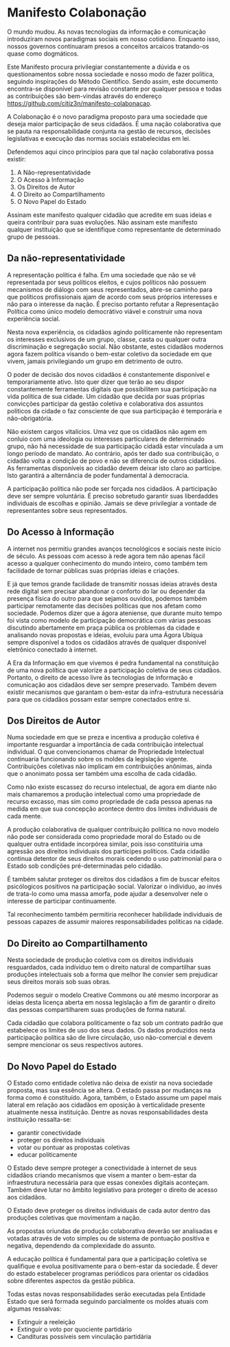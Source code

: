 # Manifesto Colabonação

O mundo mudou. As novas tecnologias da informação e comunicação introduziram novos paradigmas sociais em nosso cotidiano. Enquanto isso, nossos governos continuaram presos a conceitos arcaicos tratando-os quase como dogmáticos.

Este Manifesto procura privilegiar constantemente a dúvida e os questionamentos sobre nossa sociedade e nosso modo de fazer política, seguindo inspirações do Método Científico. Sendo assim, este documento encontra-se disponível para revisão constante por qualquer pessoa e todas as contribuições são bem-vindas através do endereço https://github.com/citiz3n/manifesto-colabonacao.

A Colabonação é o novo paradigma proposto para uma sociedade que deseja maior participação de seus cidadãos. É uma nação colaborativa que se pauta na responsabilidade conjunta na gestão de recursos, decisões legislativas e execução das normas sociais estabelecidas em lei.

Defendemos aqui cinco princípios para que tal nação colaborativa possa existir:

1. A Não-representatividade
2. O Acesso à Informação
3. Os Direitos de Autor
4. O Direito ao Compartilhamento
5. O Novo Papel do Estado

Assinam este manifesto qualquer cidadão que acredite em suas ideias e queira contribuir para suas evoluções. Não assinam este manifesto qualquer instituição que se identifique como representante de determinado grupo de pessoas.

## Da não-representatividade

A representação política é falha. Em uma sociedade que não se vê representada por seus políticos eleitos, e cujos políticos não possuem mecanismos de diálogo com seus representados, abre-se caminho para que políticos profissionais ajam de acordo com seus próprios interesses e não para o interesse da nação. É preciso portanto refutar a Representação Política como único modelo democrátivo viável e construir uma nova experiência social.

Nesta nova experiência, os cidadãos agindo politicamente não representam os interesses exclusivos de um grupo, classe, casta ou qualquer outra discriminação e segregação social. Não obstante, estes cidadãos modernos agora fazem política visando o bem-estar coletivo da sociedade em que vivem, jamais privilegiando um grupo em detrimento de outro.

O poder de decisão dos novos cidadãos é constantemente disponível e temporariamente ativo. Isto quer dizer que terão ao seu dispor constantemente ferramentas digitais que possibilitem sua participação na vida política de sua cidade. Um cidadão que decida por suas próprias convicções participar da gestão coletiva e colaborativa dos assuntos políticos da cidade o faz consciente de que sua participação é temporária e não-obrigatória.

Não existem cargos vitalícios. Uma vez que os cidadãos não agem em conluio com uma ideologia ou interesses particulares de determinado grupo, não há necessidade de sua participação cidadã estar vinculada a um longo período de mandato. Ao contrário, após ter dado sua contribuição, o cidadão volta a condição de povo e não se diferencia de outros cidadãos. As ferramentas disponíveis ao cidadão devem deixar isto claro ao partícipe. Isto garantirá a alternância de poder fundamental à democracia.

A participação política não pode ser forçada nos cidadãos. A participação deve ser sempre voluntária. É preciso sobretudo garantir suas liberdaddes individuais de escolhas e opinião. Jamais se deve privilegiar a vontade de representantes sobre seus representados.

## Do Acesso à Informação

A internet nos permitiu grandes avanços tecnológicos e sociais neste ínicio de século. As pessoas com acesso à rede agora tem não apenas fácil acesso a qualquer conhecimento do mundo inteiro, como também tem facilidade de tornar públicas suas próprias ideias e criações.

E já que temos grande facilidade de transmitir nossas ideias através desta rede digital sem precisar abandonar o conforto do lar ou depender da presença física do outro para que sejamos ouvidos, podemos também participar remotamente das decisões políticas que nos afetam como sociedade. Podemos dizer que a ágora ateniense, que durante muito tempo foi vista como modelo de participação democrática com várias pessoas discutindo abertamente em praça pública os problemas da cidade e analisando novas propostas e ideias, evoluiu para uma Ágora Ubíqua sempre disponível a todos os cidadãos através de qualquer disponível eletrônico conectado à internet.

A Era da Informação em que vivemos é pedra fundamental na constituição de uma nova política que valorize a participação coletiva de seus cidadãos. Portanto, o direito de acesso livre às tecnologias de informação e comunicação aos cidadãos deve ser sempre preservado. Também devem existir mecanismos que garantam o bem-estar da infra-estrutura necessária para que os cidadãos possam estar sempre conectados entre si.

## Dos Direitos de Autor

Numa sociedade em que se preza e incentiva a produção coletiva é importante resguardar a importância de cada contribuição intelectual individual. O que convencionamos chamar de Propriedade Intelectual continuaria funcionando sobre os moldes da legislação vigente. Contribuições coletivas não implicam em contribuições anônimas, ainda que o anonimato possa ser também uma escolha de cada cidadão.

Como não existe escassez do recurso intelectual, de agora em diante não mais chamaremos a produção intelectual como uma propriedade de recurso excasso, mas sim como propriedade de cada pessoa apenas na medida em que sua concepção acontece dentro dos limites individuais de cada mente.

A produção colaborativa de qualquer contribuição política no novo modelo não pode ser considerada como propriedade moral do Estado ou de qualquer outra entidade incorpórea similar, pois isso constituiria uma agressão aos direitos individuais dos partícipes políticos. Cada cidadão continua detentor de seus direitos morais cedendo o uso patrimonial para o Estado sob condições pré-determinadas pelo cidadão.

É também salutar proteger os direitos dos cidadãos a fim de buscar efeitos psicólogicos positivos na participação social. Valorizar o indíviduo, ao invés de trata-lo como uma massa amorfa, pode ajudar a desenvolver nele o interesse de participar continuamente.

Tal reconhecimento também permitiria reconhecer habilidade individuais de pessoas capazes de assumir maiores responsabilidades políticas na cidade.

## Do Direito ao Compartilhamento

Nesta sociedade de produção coletiva com os direitos individuais resguardados, cada indíviduo tem o direito natural de compartilhar suas produções intelectuais sob a forma que melhor lhe convier sem prejudicar seus direitos morais sob suas obras.

Podemos seguir o modelo Creative Commons ou até mesmo incorporar as ideias desta licença aberta em nossa legislação a fim de garantir o direito das pessoas compartilharem suas produções de forma natural.

Cada cidadão que colabora politicamente o faz sob um contrato padrão que estabelece os limites de uso dos seus dados. Os dados produzidos nesta participação política são de livre circulação, uso não-comercial e devem sempre mencionar os seus respectivos autores.

## Do Novo Papel do Estado

O Estado como entidade coletiva não deixa de existir na nova sociedade proposta, mas sua essência se altera. O estado passa por mudanças na forma como é constituído. Agora, também, o Estado assume um papel mais lateral em relação aos cidadãos em oposição à verticalidade presente atualmente nessa instituição. Dentre as novas responsabilidades desta instituição ressalta-se:

- garantir conectividade
- proteger os direitos individuais
- votar ou pontuar as propostas coletivas
- educar politicamente

O Estado deve sempre proteger a conectividade à internet de seus cidadãos criando mecanismos que visem a manter o bem-estar da infraestrutura necessária para que essas conexões digitais aconteçam. Também deve lutar no âmbito legislativo para proteger o direito de acesso aos cidadãos.

O Estado deve proteger os direitos individuais de cada autor dentro das produções coletivas que movimentam a nação.

As propostas oriundas de produção colaborativa deverão ser analisadas e votadas através de voto simples ou de sistema de pontuação positiva e negativa, dependendo da complexidade do assunto.

A educação política é fundamental para que a participação coletiva se qualifique e evolua positivamente para o bem-estar da sociedade. É dever do estado estabelecer programas periódicos para orientar os cidadãos sobre diferentes aspectos da gestão pública.

Todas estas novas responsabilidades serão executadas pela Entidade Estado que será formada seguindo parcialmente os moldes atuais com algumas ressalvas:

- Extinguir a reeleição
- Extinguir o voto por quociente partidário
- Candituras possíveis sem vinculação partidária
